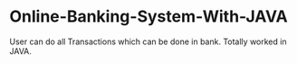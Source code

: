 # Online-Banking-System-With-JAVA
User can do all Transactions which can be done in bank. Totally worked in JAVA.

